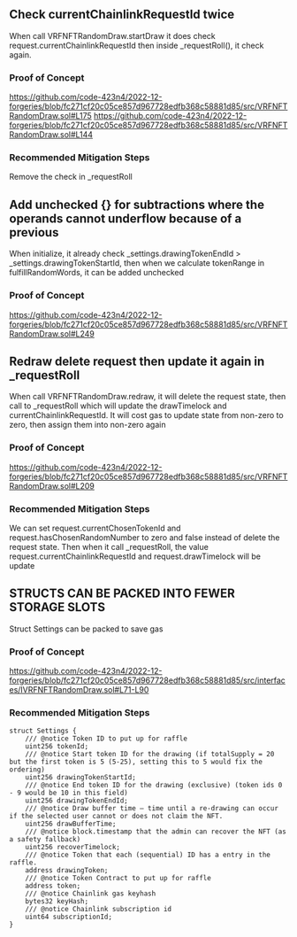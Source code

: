 ## Check currentChainlinkRequestId twice
When call VRFNFTRandomDraw.startDraw it does check request.currentChainlinkRequestId then inside _requestRoll(), it check again.
### Proof of Concept
https://github.com/code-423n4/2022-12-forgeries/blob/fc271cf20c05ce857d967728edfb368c58881d85/src/VRFNFTRandomDraw.sol#L175
https://github.com/code-423n4/2022-12-forgeries/blob/fc271cf20c05ce857d967728edfb368c58881d85/src/VRFNFTRandomDraw.sol#L144
### Recommended Mitigation Steps
Remove the check in _requestRoll

## Add unchecked {} for subtractions where the operands cannot underflow because of a previous
When initialize, it already check _settings.drawingTokenEndId > _settings.drawingTokenStartId, then when we calculate tokenRange in fulfillRandomWords, it can be added unchecked
### Proof of Concept
https://github.com/code-423n4/2022-12-forgeries/blob/fc271cf20c05ce857d967728edfb368c58881d85/src/VRFNFTRandomDraw.sol#L249

## Redraw delete request then update it again in _requestRoll
When call VRFNFTRandomDraw.redraw, it will delete the request state, then call to _requestRoll which will update the drawTimelock and currentChainlinkRequestId.
It will cost gas to update state from non-zero to zero, then assign them into non-zero again
### Proof of Concept
https://github.com/code-423n4/2022-12-forgeries/blob/fc271cf20c05ce857d967728edfb368c58881d85/src/VRFNFTRandomDraw.sol#L209
### Recommended Mitigation Steps
We can set request.currentChosenTokenId and request.hasChosenRandomNumber to zero and false instead of delete the request state.
Then when it call _requestRoll, the value request.currentChainlinkRequestId and request.drawTimelock will be update


## STRUCTS CAN BE PACKED INTO FEWER STORAGE SLOTS
Struct Settings can be packed to save gas
### Proof of Concept
https://github.com/code-423n4/2022-12-forgeries/blob/fc271cf20c05ce857d967728edfb368c58881d85/src/interfaces/IVRFNFTRandomDraw.sol#L71-L90
### Recommended Mitigation Steps
```solidity
struct Settings {
    /// @notice Token ID to put up for raffle
    uint256 tokenId;
    /// @notice Start token ID for the drawing (if totalSupply = 20 but the first token is 5 (5-25), setting this to 5 would fix the ordering)
    uint256 drawingTokenStartId;
    /// @notice End token ID for the drawing (exclusive) (token ids 0 - 9 would be 10 in this field)
    uint256 drawingTokenEndId;
    /// @notice Draw buffer time – time until a re-drawing can occur if the selected user cannot or does not claim the NFT.
    uint256 drawBufferTime;
    /// @notice block.timestamp that the admin can recover the NFT (as a safety fallback)
    uint256 recoverTimelock;
    /// @notice Token that each (sequential) ID has a entry in the raffle.
    address drawingToken;
    /// @notice Token Contract to put up for raffle
    address token;
    /// @notice Chainlink gas keyhash
    bytes32 keyHash;
    /// @notice Chainlink subscription id
    uint64 subscriptionId;
}
```

